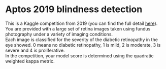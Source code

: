 # Aptos 2019 blindness detection

This is a Kaggle competition from 2019 (you can find the full detail [here](https://www.kaggle.com/c/aptos2019-blindness-detection)). \
You are provided with a large set of retina images taken using fundus photography under a variety of imaging conditions. \
Each image is classified for the severity of the diabetic retinopathy in the eye showed.
0 means no diabetic retinopathy, 1 is mild, 2 is moderate, 3 is severe and 4 is proliferative. \
In the competition, your model score is determined using the quadratic weighted kappa metric. 